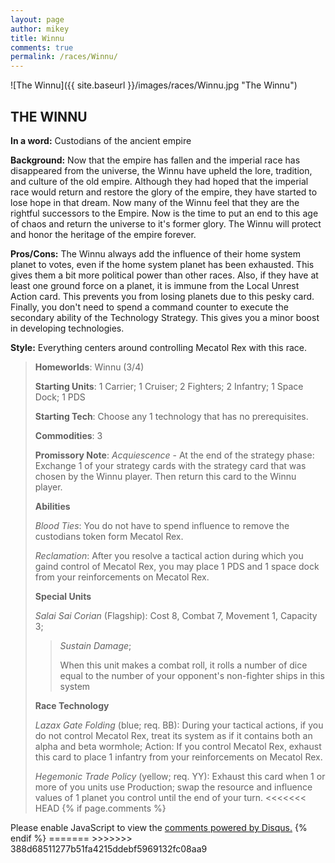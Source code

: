 ```yaml
---
layout: page
author: mikey
title: Winnu
comments: true
permalink: /races/Winnu/
---
```


![The Winnu]({{ site.baseurl }}/images/races/Winnu.jpg "The Winnu")

## THE WINNU

**In a word:** Custodians of the ancient empire

**Background:** Now that the empire has fallen and the imperial race has disappeared from the universe, the Winnu have upheld the lore, tradition, and culture of the old empire.  Although they had hoped that the imperial race would return and restore the glory of the empire, they have started to lose hope in that dream.  Now many of the Winnu feel that they are the rightful successors to the Empire.  Now is the time to put an end to this age of chaos and return the universe to it's former glory.  The Winnu will protect and honor the heritage of the empire forever.

**Pros/Cons:** The Winnu always add the influence of their home system planet to votes, even if the home system planet has been exhausted.  This gives them a bit more political power than other races.  Also, if they have at least one ground force on a planet, it is immune from the Local Unrest Action card.  This prevents you from losing planets due to this pesky card.  Finally, you don't need to spend a command counter to execute the secondary ability of the Technology Strategy.  This gives you a minor boost in developing technologies.

**Style:** Everything centers around controlling Mecatol Rex with this race.

>**Homeworlds**: Winnu (3/4)
>
>**Starting Units**: 1 Carrier; 1 Cruiser; 2 Fighters; 2 Infantry; 1 Space Dock; 1 PDS
>
>**Starting Tech**: Choose any 1 technology that has no prerequisites. 
>
>**Commodities**: 3
>
>**Promissory Note**: _Acquiescence_ - At the end of the strategy phase: Exchange 1 of your strategy cards with the strategy card that was chosen by the Winnu player. Then return this card to the Winnu player.
>
>**Abilities**
>
>_Blood Ties_: You do not have to spend influence to remove the custodians token form Mecatol Rex.
>
>_Reclamation_: After you resolve a tactical action during which you gaind control of Mecatol Rex, you may place 1 PDS and 1 space dock from your reinforcements on Mecatol Rex.
>
>**Special Units**
>
>_Salai Sai Corian_ (Flagship): Cost 8, Combat 7, Movement 1, Capacity 3; 
>>_Sustain Damage_;
>>
>>When this unit makes a combat roll, it rolls a number of dice equal to the number of your opponent's non-fighter ships in this system 
>
>**Race Technology**
>
>_Lazax Gate Folding_ (blue; req. BB): During your tactical actions, if you do not control Mecatol Rex, treat its system as if it contains both an alpha and beta wormhole; Action: If you control Mecatol Rex, exhaust this card to place 1 infantry from your reinforcements on Mecatol Rex.  
>
>_Hegemonic Trade Policy_ (yellow; req. YY): Exhaust this card when 1 or more of you units use Production; swap the resource and influence values of 1 planet you control until the end of your turn.
<<<<<<< HEAD
{% if page.comments %}
<div id="disqus_thread"></div>
<script>

/**
*  RECOMMENDED CONFIGURATION VARIABLES: EDIT AND UNCOMMENT THE SECTION BELOW TO INSERT DYNAMIC VALUES FROM YOUR PLATFORM OR CMS.
*  LEARN WHY DEFINING THESE VARIABLES IS IMPORTANT: https://disqus.com/admin/universalcode/#configuration-variables*/
/*
var disqus_config = function () {
this.page.url = PAGE_URL;  // Replace PAGE_URL with your page's canonical URL variable
this.page.identifier = PAGE_IDENTIFIER; // Replace PAGE_IDENTIFIER with your page's unique identifier variable
};
*/
(function() { // DON'T EDIT BELOW THIS LINE
var d = document, s = d.createElement('script');
s.src = 'https://mikeymischief-github-io.disqus.com/embed.js';
s.setAttribute('data-timestamp', +new Date());
(d.head || d.body).appendChild(s);
})();
</script>
<noscript>Please enable JavaScript to view the <a href="https://disqus.com/?ref_noscript">comments powered by Disqus.</a></noscript>
<script id="dsq-count-scr" src="//mikeymischief-github-io.disqus.com/count.js" async></script>                            
{% endif %}
=======
>>>>>>> 388d68511277b51fa4215ddebf5969132fc08aa9
